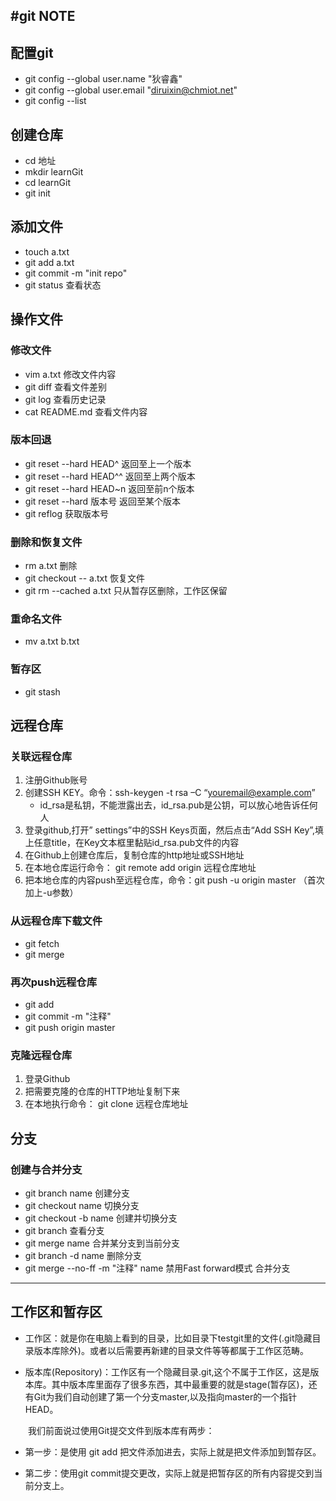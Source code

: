 #git NOTE
---

## 配置git
- git config --global user.name "狄睿鑫"
- git config --global user.email "diruixin@chmiot.net"
- git config --list

## 创建仓库
- cd 地址
- mkdir learnGit
- cd learnGit
- git init  

## 添加文件
- touch a.txt  
- git add a.txt  
- git commit -m "init repo"  
- git status 查看状态


## 操作文件
### 修改文件
- vim a.txt 修改文件内容
- git diff 查看文件差别
- git log 查看历史记录
- cat README.md  查看文件内容

### 版本回退
- git reset --hard HEAD^  返回至上一个版本
- git reset --hard HEAD^^ 返回至上两个版本
- git reset --hard HEAD~n 返回至前n个版本
- git reset --hard 版本号  返回至某个版本
- git reflog 获取版本号

### 删除和恢复文件
- rm a.txt  删除
- git checkout -- a.txt 恢复文件
- git rm --cached a.txt 只从暂存区删除，工作区保留

### 重命名文件
- mv a.txt b.txt

### 暂存区
- git stash

## 远程仓库
### 关联远程仓库
1. 注册Github账号
2. 创建SSH KEY。命令：ssh-keygen  -t rsa –C “youremail@example.com”
	- id_rsa是私钥，不能泄露出去，id_rsa.pub是公钥，可以放心地告诉任何人
3. 登录github,打开” settings”中的SSH Keys页面，然后点击“Add SSH Key”,填上任意title，在Key文本框里黏贴id_rsa.pub文件的内容
4. 在Github上创建仓库后，复制仓库的http地址或SSH地址
5. 在本地仓库运行命令： git remote add origin 远程仓库地址
6. 把本地仓库的内容push至远程仓库，命令：git push -u origin master （首次加上-u参数）

### 从远程仓库下载文件
- git fetch
- git merge

### 再次push远程仓库
- git add
- git commit -m "注释"
- git push origin master

### 克隆远程仓库
1. 登录Github
2. 把需要克隆的仓库的HTTP地址复制下来
3. 在本地执行命令： git clone 远程仓库地址

## 分支
### 创建与合并分支
- git branch name 创建分支
- git checkout name 切换分支
- git checkout -b name 创建并切换分支
- git branch 查看分支
- git merge name 合并某分支到当前分支
- git branch -d name 删除分支
- git merge --no-ff -m "注释" name  禁用Fast forward模式 合并分支



----------

## 工作区和暂存区
- 工作区：就是你在电脑上看到的目录，比如目录下testgit里的文件(.git隐藏目录版本库除外)。或者以后需要再新建的目录文件等等都属于工作区范畴。

- 版本库(Repository)：工作区有一个隐藏目录.git,这个不属于工作区，这是版本库。其中版本库里面存了很多东西，其中最重要的就是stage(暂存区)，还有Git为我们自动创建了第一个分支master,以及指向master的一个指针HEAD。

　　我们前面说过使用Git提交文件到版本库有两步：

- 第一步：是使用 git add 把文件添加进去，实际上就是把文件添加到暂存区。

- 第二步：使用git commit提交更改，实际上就是把暂存区的所有内容提交到当前分支上。	
